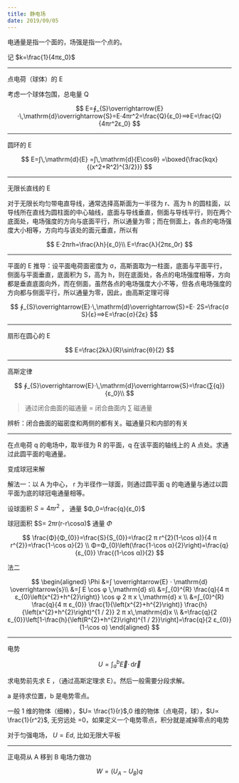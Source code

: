 ```yaml
---
title: 静电场
date: 2019/09/05
---
```


电通量是指一个面的，场强是指一个点的。

记 $k=\frac{1}{4πε_0}$

---

点电荷（球体）的 E

考虑一个球体包围，总电量 Q

$$
E=∮_{S}\overrightarrow{E}⋅\,\mathrm{d}\overrightarrow{S}=E⋅4πr^2=\frac{Q}{ε_0}⟹E=\frac{Q}{4πr^2ε_0}
$$

---

圆环的 E

$$
E=∫\,\mathrm{d}{E} =∫\,\mathrm{d}{E\cosθ} =\boxed{\frac{kqx}{(x^2+R^2)^{3/2}}}
$$

---

无限长直线的 E

对于无限长均匀带电直导线，通常选择高斯面为一半径为 r、高为 h 的圆柱面，以导线所在直线为圆柱面的中心轴线，底面与导线垂直，侧面与导线平行，则在两个底面处，电场强度的方向与底面平行，所以通量为零；而在侧面上，各点的电场强度大小相等，方向均与该处的面元垂直，所以有

$$
E⋅2πrh=\frac{λh}{ε_0}\\
E=\frac{λ}{2πε_0r}
$$

---

平面的 E 推导：设平面电荷面密度为 σ，高斯面取为一柱面，底面与平面平行，侧面与平面垂直，底面积为 S，高为 h，则在底面处，各点的电场强度相等，方向都是垂直底面向外，而在侧面，虽然各点的电场强度大小不等，但各点电场强度的方向都与侧面平行，所以通量为零，因此，由高斯定理可得

$$
∮_{S}\overrightarrow{E}⋅\,\mathrm{d}\overrightarrow{S}=E⋅ 2S=\frac{σ S}{ε}⟹E=\frac{σ}{2ε}
$$

---

扇形在圆心的 E

$$
E=\frac{2kλ}{R}\sin\frac{θ}{2}
$$

---

高斯定律

$$
∮_{S}\overrightarrow{E}⋅\,\mathrm{d}\overrightarrow{S}=\frac{∑{q}}{ε_0}\\
$$

> 通过闭合曲面的磁通量 = 闭合曲面内 $∑$ 磁通量

辨析：闭合曲面的磁密度和两侧的都有关。磁通量只和内部的有关

---

在点电荷 q 的电场中，取半径为 R 的平面，q 在该平面的轴线上的 A 点处。求通过此圆平面的电通量。

变成球冠来解

解法一：以 A 为中心， r 为半径作一球面，则通过圆平面 q 的电通量与通过以圆平面为底的球冠电通量相等。

设球面积 $S=4πr^2$ ， 通量 $Φ_0=\frac{q}{ε_0}$

球冠面积 $S= 2πr(r-r\cosα)$ 通量 $Φ$

$$
\frac{Φ}{Φ_{0}}=\frac{S}{S_{0}}=\frac{2 π r^{2}(1-\cos α)}{4 π r^{2}}=\frac{1-\cos α}{2} \\
Φ=Φ_{0}\left(\frac{1-\cos α}{2}\right)=\frac{q}{ε_{0}} \frac{(1-\cos α)}{2}
$$

法二

$$
\begin{aligned} \Phi &=∫ \overrightarrow{E} ⋅ \mathrm{d} \overrightarrow{s}\\
&=∫ E \cos φ \,\mathrm{d} s\\
&=∫_{0}^{R} \frac{q}{4 π ε_{0}\left(x^{2}+h^{2}\right)} \cos
φ 2 π x \,\mathrm{d} x \\
&=∫_{0}^{R} \frac{q}{4 π ε_{0}}
\frac{1}{\left(x^{2}+h^{2}\right)}
\frac{h}{\left(x^{2}+h^{2}\right)^{1 / 2}}
2 π x\,\mathrm{d}x \\
&=\frac{q}{2 ε_{0}}\left[1-\frac{h}{\left(R^{2}+h^{2}\right)^{1 / 2}}\right]=\frac{q}{2 ε_{0}}(1-\cos α)
\end{aligned}
$$

---

电势

$$
U=∫_{a}^{b}{\vec{E}}⋅\,\mathrm{d}{\vec{r}}
$$

求电势前先求 E ，（通过高斯定理求 E）。然后一般需要分段求解。

a 是待求位置，b 是电势零点。

一般 1 维的物体（细棒），$U∝ \frac{1}{r}$,0 维的物体（点电荷，球），$U∝ \frac{1}{r^2}$, 无穷远处 =0，如果定义一个电势零点，积分就是减掉零点的电势

对于匀强电场， $U=Ed$, 比如无限大平板

---

正电荷从 A 移到 B 电场力做功

$$
W=(U_A -U_B)q
$$
